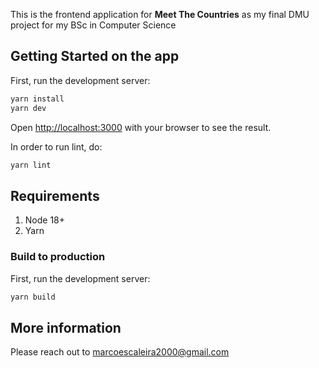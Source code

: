 This is the frontend application for **Meet The Countries** as my final DMU project for my BSc in Computer Science

## Getting Started on the app

First, run the development server:

```bash
yarn install
yarn dev
```

Open [http://localhost:3000](http://localhost:3000) with your browser to see the result.

In order to run lint, do:
```bash
yarn lint
```

## Requirements
1. Node 18+
2. Yarn

### Build to production

First, run the development server:

```bash
yarn build
```

## More information

Please reach out to marcoescaleira2000@gmail.com

